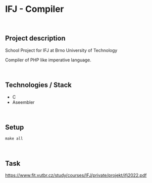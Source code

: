# IFJ - Compiler

<br/>

## Project description 
School Project for IFJ at Brno University of Technology

Compiler of PHP like imperative language.

<br/>

## Technologies / Stack
- C
- Aseembler

<br/>

## Setup
```make all```

<br/>

## Task

https://www.fit.vutbr.cz/study/courses/IFJ/private/projekt/ifj2022.pdf
